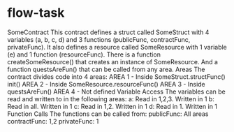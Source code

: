 # flow-task
SomeContract
This contract defines a struct called SomeStruct with 4 variables (a, b, c, d) and 3 functions (publicFunc, contractFunc, privateFunc).
It also defines a resource called SomeResource with 1 variable (e) and 1 function (resourceFunc).
There is a function createSomeResource() that creates an instance of SomeResource.
And a function questsAreFun() that can be called from any area.
Areas
The contract divides code into 4 areas:
AREA 1 - Inside SomeStruct.structFunc() init()
AREA 2 - Inside SomeResource.resourceFunc()
AREA 3 - Inside questsAreFun()
AREA 4 - Not defined
Variable Access
The variables can be read and written to in the following areas:
a: Read in 1,2,3. Written in 1
b: Read in all. Written in 1
c: Read in 1,2. Written in 1
d: Read in 1. Written in 1
Function Calls
The functions can be called from:
publicFunc: All areas
contractFunc: 1,2
privateFunc: 1
